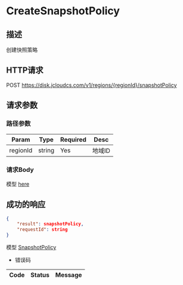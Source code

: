 # CreateSnapshotPolicy

## 描述

创建快照策略

## HTTP请求

POST <https://disk.jcloudcs.com/v1/regions/{regionId}/snapshotPolicy>

## 请求参数

### 路径参数

| Param | Type | Required | Desc |
|---|---|---|---|
| regionId | string | Yes | 地域ID |

### 请求Body

模型 [here](../model/CreateSnapshotPolicyRequest.md)

## 成功的响应

```json
{
    "result": snapshotPolicy,
    "requestId": string
}
```
模型 [SnapshotPolicy](../model/SnapshotPolicy.md)

- 错误码

| Code | Status | Message |
|---|---|---|
